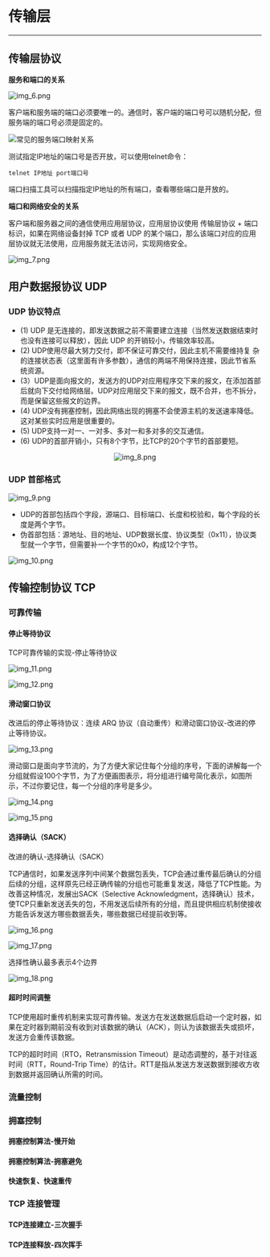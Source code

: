 # 传输层

---

## 传输层协议

**服务和端口的关系**

![img_6.png](04-NetworkLayer.assets/img_6.png)

客户端和服务端的端口必须要唯一的。通信时，客户端的端口号可以随机分配，但服务端的端口号必须是固定的。

![常见的服务端口映射关系](05-TransportLayer.assets/aa1abe9986d57934b4b0304f722e2c8f.png)

测试指定IP地址的端口号是否开放，可以使用telnet命令：

```shell
telnet IP地址 port端口号
```

端口扫描工具可以扫描指定IP地址的所有端口，查看哪些端口是开放的。

**端口和网络安全的关系**

客户端和服务器之间的通信使用应用层协议，应用层协议使用 传输层协议 + 端口标识，如果在网络设备封掉 TCP 或者 UDP 的某个端口，那么该端口对应的应用层协议就无法使用，应用服务就无法访问，实现网络安全。

![img_7.png](04-NetworkLayer.assets/img_7.png)

## 用户数据报协议 UDP

### UDP 协议特点

- (1) UDP 是无连接的，即发送数据之前不需要建立连接（当然发送数据结束时也没有连接可以释放），因此 UDP 的开销较小，传输效率较高。
- (2) UDP使用尽最大努力交付，即不保证可靠交付，因此主机不需要维持复 杂的连接状态表（这里面有许多参数），通信的两端不用保持连接，因此节省系统资源。
- (3）UDP是面向报文的，发送方的UDP对应用程序交下来的报文，在添加首部后就向下交付给网络层。UDP对应用层交下来的报文，既不合并，也不拆分，而是保留这些报文的边界。
- (4) UDP没有拥塞控制，因此网络出现的拥塞不会使源主机的发送速率降低。这对某些实时应用是很重要的。
- (5) UDP支持一对一、一对多、多对一和多对多的交互通信。
- (6) UDP的首部开销小，只有8个字节，比TCP的20个字节的首部要短。

<div align="center">

![img_8.png](04-NetworkLayer.assets/img_8.png)

</div>

### UDP 首部格式

![img_9.png](04-NetworkLayer.assets/img_9.png)

- UDP的首部包括四个字段，源端口、目标端口、长度和校验和，每个字段的长度是两个字节。 
- 伪首部包括：源地址、目的地址、UDP数据长度、协议类型（0x11），协议类型就一个字节，但需要补一个字节的0x0，构成12个字节。

![img_10.png](04-NetworkLayer.assets/img_10.png)



## 传输控制协议 TCP



### 可靠传输

#### 停止等待协议

TCP可靠传输的实现-停止等待协议

![img_11.png](04-NetworkLayer.assets/img_11.png)

![img_12.png](04-NetworkLayer.assets/img_12.png)

#### 滑动窗口协议

改进后的停止等待协议：连续 ARQ 协议（自动重传）和滑动窗口协议-改进的停止等待协议。

![img_13.png](04-NetworkLayer.assets/img_13.png)

滑动窗口是面向字节流的，为了方便大家记住每个分组的序号，下面的讲解每一个分组就假设100个字节，为了方便画图表示，将分组进行编号简化表示，如图所示，不过你要记住，每一个分组的序号是多少。

![img_14.png](04-NetworkLayer.assets/img_14.png)

![img_15.png](04-NetworkLayer.assets/img_15.png)

#### 选择确认（SACK）

改进的确认-选择确认（SACK）

TCP通信时，如果发送序列中间某个数据包丢失，TCP会通过重传最后确认的分组后续的分组，这样原先已经正确传输的分组也可能重复发送，降低了TCP性能。为改善这种情况，发展出SACK（Selective Acknowledgment，选择确认）技术，使TCP只重新发送丢失的包，不用发送后续所有的分组，而且提供相应机制使接收方能告诉发送方哪些数据丢失，哪些数据已经提前收到等。

![img_16.png](04-NetworkLayer.assets/img_16.png)

![img_17.png](04-NetworkLayer.assets/img_17.png)

选择性确认最多表示4个边界

![img_18.png](04-NetworkLayer.assets/img_18.png)

#### 超时时间调整

TCP使用超时重传机制来实现可靠传输。发送方在发送数据后启动一个定时器，如果在定时器到期前没有收到对该数据的确认（ACK），则认为该数据丢失或损坏，发送方会重传该数据。

TCP的超时时间（RTO，Retransmission Timeout）是动态调整的，基于对往返时间（RTT，Round-Trip Time）的估计。RTT是指从发送方发送数据到接收方收到数据并返回确认所需的时间。




### 流量控制



### 拥塞控制

#### 拥塞控制算法-慢开始



#### 拥塞控制算法-拥塞避免


#### 快速恢复、快速重传




### TCP 连接管理

#### TCP连接建立-三次握手




#### TCP连接释放-四次挥手


